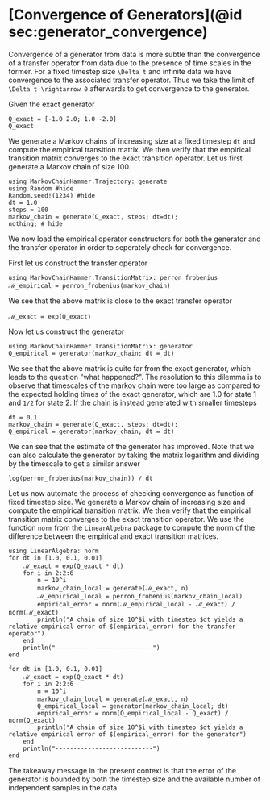 # [Convergence of Generators](@id sec:generator_convergence)

Convergence of a generator from data is more subtle than the convergence of a transfer operator from data due to the presence of time scales in the former.  For a fixed timestep size ``\Delta t`` and infinite data we have convergence to the associated transfer operator. Thus we take the limit of ``\Delta t \rightarrow 0`` afterwards to get convergence to the generator. 

Given the exact generator

```@example generator_convergence 
Q_exact = [-1.0 2.0; 1.0 -2.0]
Q_exact
```

We generate a Markov chains of increasing size at a fixed timestep ``dt`` and compute the empirical transition matrix. We then verify that the empirical transition matrix converges to the exact transition operator. Let us first generate a Markov chain of size 100.

```@example generator_convergence
using MarkovChainHammer.Trajectory: generate
using Random #hide
Random.seed!(1234) #hide
dt = 1.0
steps = 100
markov_chain = generate(Q_exact, steps; dt=dt); 
nothing; # hide
```

We now load the empirical operator constructors for both the generator and the transfer operator in order to seperately check for convergence. 

First let us construct the transfer operator
```@example generator_convergence
using MarkovChainHammer.TransitionMatrix: perron_frobenius
ℳ_empirical = perron_frobenius(markov_chain)
```

We see that the above matrix is close to the exact transfer operator
```@example generator_convergence
ℳ_exact = exp(Q_exact)
```

Now let us construct the generator
```@example generator_convergence
using MarkovChainHammer.TransitionMatrix: generator
Q_empirical = generator(markov_chain; dt = dt)
```

We see that the above matrix is quite far from the exact generator, which leads to the question "what happened?". The resolution to this dilemma is to observe that timescales of the markov chain were too large as compared to the expected holding times of the exact generator, which are 1.0 for state 1 and ``1/2`` for state 2. If the chain is instead generated with smaller timesteps 

```@example generator_convergence
dt = 0.1
markov_chain = generate(Q_exact, steps; dt=dt); 
Q_empirical = generator(markov_chain; dt = dt)
```

We can see that the estimate of the generator has improved. Note that we can also calculate the generator by taking the matrix logarithm and dividing by the timescale to get a similar answer

```@example generator_convergence 
log(perron_frobenius(markov_chain)) / dt
```


Let us now automate the process of checking convergence as function of fixed timestep size. We generate a Markov chain of increasing size and compute the empirical transition matrix. We then verify that the empirical transition matrix converges to the exact transition operator. We use the function `norm` from the `LinearAlgebra` package to compute the norm of the difference between the empirical and exact transition matrices.

```@example generator_convergence
using LinearAlgebra: norm
for dt in [1.0, 0.1, 0.01]
    ℳ_exact = exp(Q_exact * dt)
    for i in 2:2:6
        n = 10^i
        markov_chain_local = generate(ℳ_exact, n)
        ℳ_empirical_local = perron_frobenius(markov_chain_local)
        empirical_error = norm(ℳ_empirical_local - ℳ_exact) / norm(ℳ_exact)
        println("A chain of size 10^$i with timestep $dt yields a relative empirical error of $(empirical_error) for the transfer operator")
    end
    println("---------------------------")
end

for dt in [1.0, 0.1, 0.01]
    ℳ_exact = exp(Q_exact * dt)
    for i in 2:2:6
        n = 10^i
        markov_chain_local = generate(ℳ_exact, n)
        Q_empirical_local = generator(markov_chain_local; dt)
        empirical_error = norm(Q_empirical_local - Q_exact) / norm(Q_exact)
        println("A chain of size 10^$i with timestep $dt yields a relative empirical error of $(empirical_error) for the generator")
    end
    println("---------------------------")
end
```

The takeaway message in the present context is that the error of the generator is bounded by both the timestep size and the available number of independent samples in the data. 
